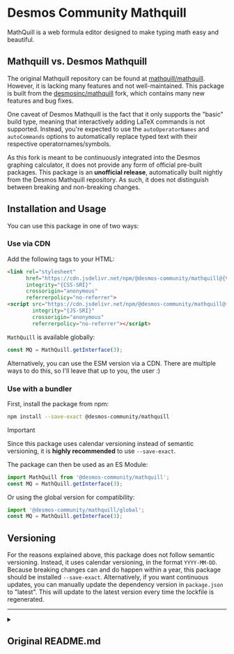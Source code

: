 # Desmos Community Mathquill

MathQuill is a web formula editor designed to make typing math easy and beautiful.

## Mathquill vs. Desmos Mathquill

The original Mathquill repository can be found at [mathquill/mathquill](https://github.com/mathquill/mathquill). However, it is lacking many features and not well-maintained. This package is built from the [desmosinc/mathquill](https://github.com/desmosinc/mathquill) fork, which contains many new features and bug fixes.

One caveat of Desmos Mathquill is the fact that it only supports the "basic" build type, meaning that interactively adding LaTeX commands is not supported. Instead, you're expected to use the `autoOperatorNames` and `autoCommands` options to automatically replace typed text with their respective operatornames/symbols.

As this fork is meant to be continuously integrated into the Desmos graphing calculator, it does not provide any form of official pre-built packages. This package is an **unofficial release**, automatically built nightly from the Desmos Mathquill repository. As such, it does not distinguish between breaking and non-breaking changes.

## Installation and Usage
You can use this package in one of two ways:

### Use via CDN

Add the following tags to your HTML:

```html
<link rel="stylesheet"
      href="https://cdn.jsdelivr.net/npm/@desmos-community/mathquill@{VERSION}/dist/style.css"
      integrity="{CSS-SRI}"
      crossorigin="anonymous"
      referrerpolicy="no-referrer">
<script src="https://cdn.jsdelivr.net/npm/@desmos-community/mathquill@{VERSION}/dist/index.global.js"
        integrity="{JS-SRI}"
        crossorigin="anonymous"
        referrerpolicy="no-referrer"></script>
```

`MathQuill` is available globally:

```js
const MQ = MathQuill.getInterface(3);
```

Alternatively, you can use the ESM version via a CDN. There are multiple ways to do this, so I'll leave that up to you, the user :)

### Use with a bundler

First, install the package from npm:

```bash
npm install --save-exact @desmos-community/mathquill
```

> [!IMPORTANT]
> Since this package uses calendar versioning instead of semantic versioning, it is **highly recommended** to use `--save-exact`.

The package can then be used as an ES Module:

```ts
import MathQuill from '@desmos-community/mathquill';
const MQ = MathQuill.getInterface(3);
```

Or using the global version for compatibility:

```ts
import '@desmos-community/mathquill/global';
const MQ = MathQuill.getInterface(3);
```

## Versioning

For the reasons explained above, this package does not follow semantic versioning. Instead, it uses calendar versioning, in the format `YYYY-MM-DD`. Because breaking changes can and do happen within a year, this package should be installed `--save-exact`. Alternatively, if you want continuous updates, you can manually update the dependency version in `package.json` to "latest". This will update to the latest version every time the lockfile is regenerated.

---

<details>

<summary>

## Original README.md

</summary>

# [MathQuill](http://mathquill.com)

by [Han](http://github.com/laughinghan), [Jeanine](http://github.com/jneen), and [Mary](http://github.com/stufflebear) (<maintainers@mathquill.com>) [<img alt="slackin.mathquill.com" src="http://slackin.mathquill.com/badge.svg" align="top">](http://slackin.mathquill.com)

MathQuill is a web formula editor designed to make typing math easy and beautiful.

[<img alt="homepage demo" src="https://cloud.githubusercontent.com/assets/225809/15163580/1bc048c4-16be-11e6-98a6-de467d00cff1.gif" width="260">](http://mathquill.com)

The MathQuill project is supported by its [partners](http://mathquill.com/partners.html). We hold ourselves to a compassionate [Code of Conduct](http://docs.mathquill.com/en/latest/Code_of_Conduct/).

MathQuill is resuming active development and we're committed to getting things running smoothly. Find a dusty corner? [Let us know in Slack.](http://slackin.mathquill.com) (Prefer IRC? We're `#mathquill` on Freenode.)

## Getting Started

MathQuill has a simple interface. This brief example creates a MathQuill element and renders, then reads a given input:

```javascript
var htmlElement = document.getElementById('some_id');
var config = {
  handlers: { edit: function(){ ... } },
  restrictMismatchedBrackets: true
};
var mathField = MQ.MathField(htmlElement, config);

mathField.latex('2^{\\frac{3}{2}}'); // Renders the given LaTeX in the MathQuill field
mathField.latex(); // => '2^{\\frac{3}{2}}'
```

Check out our [Getting Started Guide](http://docs.mathquill.com/en/latest/Getting_Started/) for setup instructions and basic MathQuill usage.

## Docs

Most documentation for MathQuill is located on [ReadTheDocs](http://docs.mathquill.com/en/latest/).

Some older documentation still exists on the [Wiki](https://github.com/mathquill/mathquill/wiki).

## Open-Source License

The Source Code Form of MathQuill is subject to the terms of the Mozilla Public
License, v. 2.0: [http://mozilla.org/MPL/2.0/](http://mozilla.org/MPL/2.0/)

The quick-and-dirty is you can do whatever if modifications to MathQuill are in
public GitHub forks. (Other ways to publicize modifications are also fine, as
are private use modifications. See also: [MPL 2.0 FAQ](https://www.mozilla.org/en-US/MPL/2.0/FAQ/))

</details>